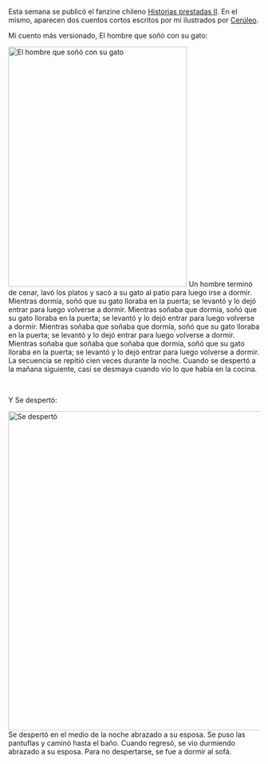 <html><body><p>Esta semana se publicó el fanzine chileno <a href="https://www.facebook.com/events/266836683509413/?fref=ts" target="_blank">Historias prestadas II</a>. En el mismo, aparecen dos cuentos cortos escritos por mí ilustrados por <a href="https://www.facebook.com/ceruleoilustra?fref=photo" target="_blank">Cerúleo</a>.



Mi cuento más versionado, El hombre que soñó con su gato:



<a href="/wp-content/uploads/2014/09/ElHombreQueSo%C3%B1%C3%B3ConSuGato_Ciruelo.jpg"><img class="wp-image-5000 size-full" src="/wp-content/uploads/2014/09/ElHombreQueSo%C3%B1%C3%B3ConSuGato_Ciruelo.jpg" alt="El hombre que soñó con su gato" width="358" height="480"></a> Un hombre terminó de cenar, lavó los platos y sacó a su gato al patio para luego irse a dormir. Mientras dormía, soñó que su gato lloraba en la puerta; se levantó y lo dejó entrar para luego volverse a dormir. Mientras soñaba que dormía, soñó que su gato lloraba en la puerta; se levantó y lo dejó entrar para luego volverse a dormir. Mientras soñaba que soñaba que dormía, soñó que su gato lloraba en la puerta; se levantó y lo dejó entrar para luego volverse a dormir. Mientras soñaba que soñaba que soñaba que dormía, soñó que su gato lloraba en la puerta; se levantó y lo dejó entrar para luego volverse a dormir. La secuencia se repitió cien veces durante la noche. Cuando se despertó a la mañana siguiente, casi se desmaya cuando vio lo que había en la cocina.



 



Y Se despertó:



<a href="/wp-content/uploads/2014/09/SeDespert%C3%B3_Ciruelo.jpg"><img class="wp-image-5001 size-full" src="/wp-content/uploads/2014/09/SeDespert%C3%B3_Ciruelo.jpg" alt="Se despertó" width="960" height="638"></a> Se despertó en el medio de la noche abrazado a su esposa. Se puso las pantuflas y caminó hasta el baño. Cuando regresó, se vio durmiendo abrazado a su esposa. Para no despertarse, se fue a dormir al sofá.</p></body></html>